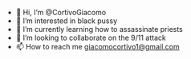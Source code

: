 - 👋 Hi, I’m @CortivoGiacomo
- 👀 I’m interested in black pussy
- 🌱 I’m currently learning how to assassinate priests
- 💞️ I’m looking to collaborate on the 9/11 attack
- 📫 How to reach me giacomocortivo1@gmail.com

<!---
CortivoGiacomo/CortivoGiacomo is a ✨ special ✨ repository because its `README.md` (this file) appears on your GitHub profile.
You can click the Preview link to take a look at your changes.
--->
